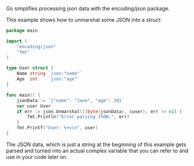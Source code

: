 Go simplifies processing json data with the encoding/json package. 

This example shows how to unmarshal some JSON into a struct:

```go
package main

import (
    "encoding/json"
    "fmt"
)

type User struct {
    Name string `json:"name"`
    Age  int    `json:"age"`
}

func main() {
    jsonData := `{"name": "Jane", "age": 28}`
    var user User
    if err := json.Unmarshal([]byte(jsonData), &user); err != nil {
        fmt.Println("Error parsing JSON:", err)
    }
    fmt.Printf("User: %+v\n", user)
}
```

The JSON data, which is just a string at the beginning of this example gets parsed and turned into an actual complex variable that you can refer to and use in your code later on. 